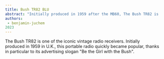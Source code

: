 ```yaml
---
title: Bush TR82 BLU
abstract: "Initially produced in 1959 after the MB60, The Bush TR82 is one of the iconic vintage radio receivers." 
authors:
 - benjamin-juchem
2023
---
```


The Bush TR82 is one of the iconic vintage radio receivers. Initially produced in 1959 in U.K., this portable radio quickly became popular, thanks in particular to its advertising slogan "Be the Girl with the Bush".

